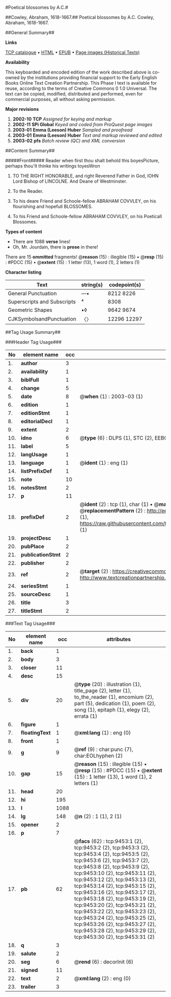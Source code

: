 #Poetical blossomes by A.C.#

##Cowley, Abraham, 1618-1667.##
Poetical blossomes by A.C.
Cowley, Abraham, 1618-1667.

##General Summary##

**Links**

[TCP catalogue](http://www.ota.ox.ac.uk/tcp/)  • 
[HTML](http://tei.it.ox.ac.uk/tcp/Texts-HTML/free/A19/A19481.html)  • 
[EPUB](http://tei.it.ox.ac.uk/tcp/Texts-EPUB/free/A19/A19481.epub) • 
[Page images (Historical Texts)](https://data.historicaltexts.jisc.ac.uk/view?pubId=eebo-99844622e&pageId=eebo-99844622e-9453-1)

**Availability**

This keyboarded and encoded edition of the
	       work described above is co-owned by the institutions
	       providing financial support to the Early English Books
	       Online Text Creation Partnership. This Phase I text is
	       available for reuse, according to the terms of Creative
	       Commons 0 1.0 Universal. The text can be copied,
	       modified, distributed and performed, even for
	       commercial purposes, all without asking permission.

**Major revisions**

1. __2002-10__ __TCP__ *Assigned for keying and markup*
1. __2002-11__ __SPi Global__ *Keyed and coded from ProQuest page images*
1. __2003-01__ __Emma (Leeson) Huber__ *Sampled and proofread*
1. __2003-01__ __Emma (Leeson) Huber__ *Text and markup reviewed and edited*
1. __2003-02__ __pfs__ *Batch review (QC) and XML conversion*

##Content Summary##

#####Front#####
Reader when first thou shalt behold this boyesPicture, perhaps thou'lt thinke his writings toyesWron
1. TO THE RIGHT HONORABLE, and right Reverend Father in God, IOHN Lord Bishop of LINCOLNE. And Deane of Westminster.

1. To the Reader.

1. To his deare Friend and Schoole-fellow ABRAHAM COVVLEY, on his flourishing and hopefull BLOSSOMES.

1. To his Friend and Schoole-fellow ABRAHAM COVVLEY, on his Poeticall Blossomes.

**Types of content**

  * There are 1088 **verse** lines!
  * Oh, Mr. Jourdain, there is **prose** in there!

There are 15 **ommitted** fragments! 
 @__reason__ (15) : illegible (15)  •  @__resp__ (15) : #PDCC (15)  •  @__extent__ (15) : 1 letter (13), 1 word (1), 2 letters (1)

**Character listing**


|Text|string(s)|codepoint(s)|
|---|---|---|
|General Punctuation|—•|8212 8226|
|Superscripts             and Subscripts|⁴|8308|
|Geometric Shapes|▪◊|9642 9674|
|CJKSymbolsandPunctuation|〈〉|12296 12297|

##Tag Usage Summary##

###Header Tag Usage###

|No|element name|occ|attributes|
|---|---|---|---|
|1.|__author__|3||
|2.|__availability__|1||
|3.|__biblFull__|1||
|4.|__change__|5||
|5.|__date__|8| @__when__ (1) : 2003-03 (1)|
|6.|__edition__|1||
|7.|__editionStmt__|1||
|8.|__editorialDecl__|1||
|9.|__extent__|2||
|10.|__idno__|6| @__type__ (6) : DLPS (1), STC (2), EEBO-CITATION (1), PROQUEST (1), VID (1)|
|11.|__label__|5||
|12.|__langUsage__|1||
|13.|__language__|1| @__ident__ (1) : eng (1)|
|14.|__listPrefixDef__|1||
|15.|__note__|10||
|16.|__notesStmt__|2||
|17.|__p__|11||
|18.|__prefixDef__|2| @__ident__ (2) : tcp (1), char (1)  •  @__matchPattern__ (2) : ([0-9\-]+):([0-9IVX]+) (1), (.+) (1)  •  @__replacementPattern__ (2) : http://eebo.chadwyck.com/downloadtiff?vid=$1&page=$2 (1), https://raw.githubusercontent.com/textcreationpartnership/Texts/master/tcpchars.xml#$1 (1)|
|19.|__projectDesc__|1||
|20.|__pubPlace__|2||
|21.|__publicationStmt__|2||
|22.|__publisher__|2||
|23.|__ref__|2| @__target__ (2) : https://creativecommons.org/publicdomain/zero/1.0/ (1), http://www.textcreationpartnership.org/docs/. (1)|
|24.|__seriesStmt__|1||
|25.|__sourceDesc__|1||
|26.|__title__|3||
|27.|__titleStmt__|2||


###Text Tag Usage###

|No|element name|occ|attributes|
|---|---|---|---|
|1.|__back__|1||
|2.|__body__|3||
|3.|__closer__|11||
|4.|__desc__|15||
|5.|__div__|20| @__type__ (20) : illustration (1), title_page (2), letter (1), to_the_reader (1), encomium (2), part (5), dedication (1), poem (2), song (1), epitaph (1), elegy (2), errata (1)|
|6.|__figure__|1||
|7.|__floatingText__|1| @__xml:lang__ (1) : eng (0)|
|8.|__front__|1||
|9.|__g__|9| @__ref__ (9) : char:punc (7), char:EOLhyphen (2)|
|10.|__gap__|15| @__reason__ (15) : illegible (15)  •  @__resp__ (15) : #PDCC (15)  •  @__extent__ (15) : 1 letter (13), 1 word (1), 2 letters (1)|
|11.|__head__|20||
|12.|__hi__|195||
|13.|__l__|1088||
|14.|__lg__|148| @__n__ (2) : 1 (1), 2 (1)|
|15.|__opener__|2||
|16.|__p__|7||
|17.|__pb__|62| @__facs__ (62) : tcp:9453:1 (2), tcp:9453:2 (2), tcp:9453:3 (2), tcp:9453:4 (2), tcp:9453:5 (2), tcp:9453:6 (2), tcp:9453:7 (2), tcp:9453:8 (2), tcp:9453:9 (2), tcp:9453:10 (2), tcp:9453:11 (2), tcp:9453:12 (2), tcp:9453:13 (2), tcp:9453:14 (2), tcp:9453:15 (2), tcp:9453:16 (2), tcp:9453:17 (2), tcp:9453:18 (2), tcp:9453:19 (2), tcp:9453:20 (2), tcp:9453:21 (2), tcp:9453:22 (2), tcp:9453:23 (2), tcp:9453:24 (2), tcp:9453:25 (2), tcp:9453:26 (2), tcp:9453:27 (2), tcp:9453:28 (2), tcp:9453:29 (2), tcp:9453:30 (2), tcp:9453:31 (2)|
|18.|__q__|3||
|19.|__salute__|2||
|20.|__seg__|6| @__rend__ (6) : decorInit (6)|
|21.|__signed__|11||
|22.|__text__|2| @__xml:lang__ (2) : eng (0)|
|23.|__trailer__|3||
